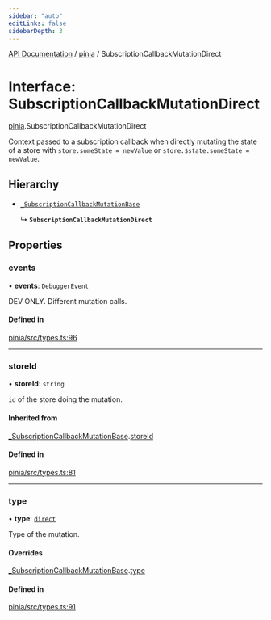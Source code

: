 ```yaml
---
sidebar: "auto"
editLinks: false
sidebarDepth: 3
---
```


[API Documentation](../index.md) / [pinia](../modules/pinia.md) / SubscriptionCallbackMutationDirect

# Interface: SubscriptionCallbackMutationDirect

[pinia](../modules/pinia.md).SubscriptionCallbackMutationDirect

Context passed to a subscription callback when directly mutating the state of
a store with `store.someState = newValue` or `store.$state.someState =
newValue`.

## Hierarchy

- [`_SubscriptionCallbackMutationBase`](pinia._SubscriptionCallbackMutationBase.md)

  ↳ **`SubscriptionCallbackMutationDirect`**

## Properties

### events

• **events**: `DebuggerEvent`

DEV ONLY. Different mutation calls.

#### Defined in

[pinia/src/types.ts:96](https://github.com/vuejs/pinia/blob/6ce186f/packages/pinia/src/types.ts#L96)

___

### storeId

• **storeId**: `string`

`id` of the store doing the mutation.

#### Inherited from

[_SubscriptionCallbackMutationBase](pinia._SubscriptionCallbackMutationBase.md).[storeId](pinia._SubscriptionCallbackMutationBase.md#storeid)

#### Defined in

[pinia/src/types.ts:81](https://github.com/vuejs/pinia/blob/6ce186f/packages/pinia/src/types.ts#L81)

___

### type

• **type**: [`direct`](../enums/pinia.MutationType.md#direct)

Type of the mutation.

#### Overrides

[_SubscriptionCallbackMutationBase](pinia._SubscriptionCallbackMutationBase.md).[type](pinia._SubscriptionCallbackMutationBase.md#type)

#### Defined in

[pinia/src/types.ts:91](https://github.com/vuejs/pinia/blob/6ce186f/packages/pinia/src/types.ts#L91)
